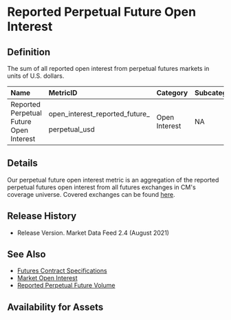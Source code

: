 # Reported Perpetual Future Open Interest

## Definition

The sum of all reported open interest from perpetual futures markets in units of U.S. dollars.[  
](https://docs.coinmetrics.io/asset-metrics/volume/volume_reported_future_coin_margined_usd_1d)

<table>
  <thead>
    <tr>
      <th style="text-align:left">Name</th>
      <th style="text-align:left">MetricID</th>
      <th style="text-align:left">Category</th>
      <th style="text-align:left">Subcategory</th>
      <th style="text-align:left">Type</th>
      <th style="text-align:left">Unit</th>
      <th style="text-align:left">Interval</th>
    </tr>
  </thead>
  <tbody>
    <tr>
      <td style="text-align:left">Reported Perpetual Future Open Interest</td>
      <td style="text-align:left">
        <p>open_interest_reported_future_</p>
        <p>perpetual_usd</p>
      </td>
      <td style="text-align:left">Open Interest</td>
      <td style="text-align:left">NA</td>
      <td style="text-align:left">NA</td>
      <td style="text-align:left">USD</td>
      <td style="text-align:left">1h, 1d</td>
    </tr>
  </tbody>
</table>

## Details

Our perpetual future open interest metric is an aggregation of the reported perpetual futures open interest from all futures exchanges in CM's coverage universe.  Covered exchanges can be found [here](../../exchanges/all-exchanges.md).

## Release History

* Release Version. Market Data Feed 2.4 \(August 2021\) 

## See Also

* [Futures Contract Specifications](../../market-data/futures-contract-specifications.md)
* [Market Open Interest](../../market-data/market-open-interest.md)
* [Reported Perpetual Future Volume](../volume/volume_reported_future_perpetual_usd_1d.md)

## Availability for Assets

